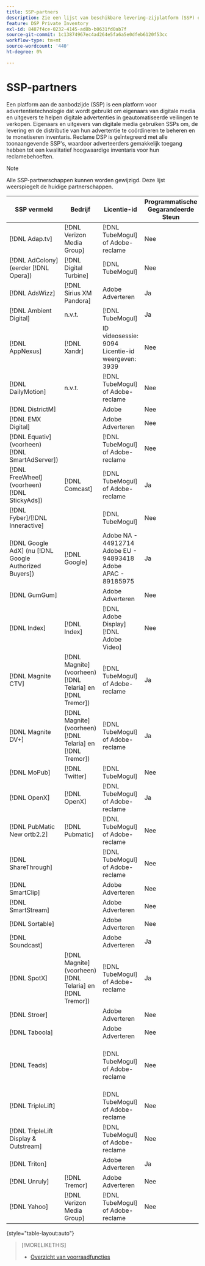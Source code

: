 ```yaml
---
title: SSP-partners
description: Zie een lijst van beschikbare levering-zijplatform (SSP) en open uitwisselingspartners.
feature: DSP Private Inventory
exl-id: 8487f4ce-0232-4145-ad8b-b0631fd0ab7f
source-git-commit: 1c13874967ec4ad264e5fa6a5e0dfeb6120f53cc
workflow-type: tm+mt
source-wordcount: '440'
ht-degree: 0%

---
```


# SSP-partners

Een platform aan de aanbodzijde (SSP) is een platform voor advertentietechnologie dat wordt gebruikt om eigenaars van digitale media en uitgevers te helpen digitale advertenties in geautomatiseerde veilingen te verkopen. Eigenaars en uitgevers van digitale media gebruiken SSPs om, de levering en de distributie van hun advertentie te coördineren te beheren en te monetiseren inventaris. Reclame DSP is geïntegreerd met alle toonaangevende SSP&#39;s, waardoor adverteerders gemakkelijk toegang hebben tot een kwalitatief hoogwaardige inventaris voor hun reclamebehoeften.

>[!NOTE]
>
>Alle SSP-partnerschappen kunnen worden gewijzigd. Deze lijst weerspiegelt de huidige partnerschappen.

| SSP vermeld | Bedrijf | Licentie-id | Programmatische Gegarandeerde Steun | Regio | Ondersteunde valuta | Video-desktop | Video mobiel | Video-tv | Bureaublad weergeven | Mobiele weergave | Oorspronkelijke weergave | Audiodesktop en mobiel |
|--- |--- |--- |--- |--- |--- |--- |--- |--- |--- |--- |--- |--- |
| [!DNL Adap.tv] | [!DNL Verizon Media Group] | [!DNL TubeMogul] of Adobe-reclame | Nee | Algemeen | USD | X | X | X |  |  |  |  |
| [!DNL AdColony] (eerder [!DNL Opera]) | [!DNL Digital Turbine] | [!DNL TubeMogul] | Nee | Algemeen | USD |  | x |  | x | x |  |  |
| [!DNL AdsWizz] | [!DNL Sirius XM Pandora] | Adobe Adverteren | Ja | Algemeen | USD, EUR, GBP |  |  |  |  |  |  | x |
| [!DNL Ambient Digital] | n.v.t. | [!DNL TubeMogul] | Ja | ZEE | USD |  | x |  | x |  |  | x |
| [!DNL AppNexus] | [!DNL Xandr] | ID videosessie: 9094<br>Licentie-id weergeven: 3939 | Nee | Algemeen | USD | x | x | x | x | x |  |  |
| [!DNL DailyMotion] | n.v.t. | [!DNL TubeMogul] of Adobe-reclame | Nee | VS + EMEA | USD, EUR | x | x | x |  |  |  |  |
| [!DNL DistrictM] |  | Adobe | Nee | VS/CA | USD |  |  |  | x | x |  |  |
| [!DNL EMX Digital] |  | Adobe Adverteren | Nee | VS/CA | USD | x | x | x |  |  |  |  |
| [!DNL Equativ] (voorheen) [!DNL SmartAdServer]) |  | [!DNL TubeMogul] of Adobe-reclame | Nee | Algemeen | USD, EUR | x | x |  | x | x |  |  |
| [!DNL FreeWheel] (voorheen) [!DNL StickyAds]) | [!DNL Comcast] | [!DNL TubeMogul] of Adobe-reclame | Ja | Algemeen | USD, EUR, AUD, GBP | x | x | x |  |  |  |  |
| [!DNL Fyber]/[!DNL Inneractive] |  | [!DNL TubeMogul] | Nee | Algemeen | USD | x | x |  |  |  |  |  |
| [!DNL Google AdX] (nu [!DNL Google Authorized Buyers]) | [!DNL Google] | Adobe NA - 44912714<br>Adobe EU - 94893418<br>Adobe APAC - 89185975 | Ja | Algemeen | USD, BRL | x | x | x | x | x |  | x |
| [!DNL GumGum] |  | Adobe Adverteren | Nee | VS/CA | USD | x | x |  | x | x |  |  |
| [!DNL Index] | [!DNL Index] | [!DNL Adobe Display]<br>[!DNL Adobe Video] | Nee | Algemeen | USD | x | x | x | x | x |  |  |
| [!DNL Magnite CTV] | [!DNL Magnite] (voorheen) [!DNL Telaria] en [!DNL Tremor]) | [!DNL TubeMogul] of Adobe-reclame | Ja | Algemeen | AUD, USD | x | x | x |  |  |  |  |
| [!DNL Magnite DV+] | [!DNL Magnite] (voorheen) [!DNL Telaria] en [!DNL Tremor]) | [!DNL TubeMogul] of Adobe-reclame | Ja | Algemeen | USD | x | x | x | x | x |  | x |
| [!DNL MoPub] | [!DNL Twitter] | [!DNL TubeMogul] | Nee | Algemeen | USD |  | x |  |  |  |  |  |
| [!DNL OpenX] | [!DNL OpenX] | [!DNL TubeMogul] of Adobe-reclame | Ja | Algemeen | USD | x |  |  | x | x |  |  |
| [!DNL PubMatic New ortb2.2] | [!DNL Pubmatic] | [!DNL TubeMogul] of Adobe-reclame | Nee | Algemeen | USD | x | x | x | x | x |  |  |
| [!DNL ShareThrough] |  | [!DNL TubeMogul] of Adobe-reclame | Nee | Algemeen | USD | x | x |  | x | x | x |  |
| [!DNL SmartClip] |  | Adobe Adverteren | Nee | EMEA | Alle valuta&#39;s | x | x | x | x | x |  |  |
| [!DNL SmartStream] |  | Adobe Adverteren | Nee | EMEA | EUR, USD | x | x |  |  |  |  |  |
| [!DNL Sortable] |  | Adobe Adverteren | Nee | CA | USD |  |  |  | x | x |  |  |
| [!DNL Soundcast] |  | Adobe Adverteren | Ja | Algemeen | EUR, USD |  |  |  |  |  |  | x |
| [!DNL SpotX] | [!DNL Magnite] (voorheen) [!DNL Telaria] en [!DNL Tremor]) | [!DNL TubeMogul] of Adobe-reclame | Ja | Algemeen | USD | x | x | x |  |  |  |  |
| [!DNL Stroer] |  | Adobe Adverteren | Nee | EMEA | USD | x | x |  | x | x |  |  |
| [!DNL Taboola] |  | Adobe Adverteren | Nee | VS/CA | USD | x | x |  |  |  |  |  |
| [!DNL Teads] |  | [!DNL TubeMogul] of Adobe-reclame | Nee | Outstream Video = Algemeen<br>Weergave = NA + EMEA | USD | x | x |  | x | x |  |  |
| [!DNL TripleLift] |  | [!DNL TubeMogul] of Adobe-reclame | Nee | Algemeen | USD |  |  |  |  |  | x |  |
| [!DNL TripleLift Display & Outstream] |  | [!DNL TubeMogul] of Adobe-reclame | Nee | Algemeen | USD | x | x |  | x | x |  |  |
| [!DNL Triton] |  | Adobe Adverteren | Ja | Algemeen | USD |  |  |  |  |  |  | x |
| [!DNL Unruly] | [!DNL Tremor] | Adobe Adverteren | Nee | VS + EMEA | USD | x | x |  |  |  |  |  |
| [!DNL Yahoo] | [!DNL Verizon Media Group] | [!DNL TubeMogul] of Adobe-reclame | Nee | Algemeen | USD |  |  |  | x | x |  |  |

{style=&quot;table-layout:auto&quot;}

>[!MORELIKETHIS]
>
>* [Overzicht van voorraadfuncties](inventory-overview.md)

